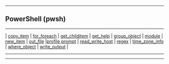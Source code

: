 
***

## PowerShell (pwsh)

***

\| [copy_item](copy_item\copy_item.html) | [for_foreach](for_foreach\for_foreach.html) | [get_childitem](get_childitem\get_childitem.html) | [get_help](get_help\get_help.html) | [group_object](group_object\group_object.html) | [module](module\module.html) | [new_item](new_item\new_item.html) | [out_file](out_file\out_file.html) |[profile prompt](profile_prompt\profile_prompt.html) | [read_write_host](read_write_host\read_write_host.html) | [regex](regex\regex.html) | [time_zone_info](time_zone_info\time_zone_info.html) | [where_object](where_object\where_object.html) | [write_output](write_output\write_output.html) |


***
***
